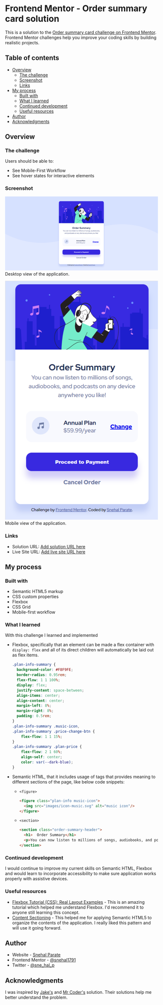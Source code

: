 # Frontend Mentor - Order summary card solution

This is a solution to the [Order summary card challenge on Frontend Mentor](https://www.frontendmentor.io/challenges/order-summary-component-QlPmajDUj). Frontend Mentor challenges help you improve your coding skills by building realistic projects. 

## Table of contents

- [Overview](#overview)
  - [The challenge](#the-challenge)
  - [Screenshot](#screenshot)
  - [Links](#links)
- [My process](#my-process)
  - [Built with](#built-with)
  - [What I learned](#what-i-learned)
  - [Continued development](#continued-development)
  - [Useful resources](#useful-resources)
- [Author](#author)
- [Acknowledgments](#acknowledgments)


## Overview

### The challenge

Users should be able to:
- See Mobile-First Workflow
- See hover states for interactive elements

### Screenshot

![Deskstop](./images/desktopLive.png)
Desktop view of the application.

![Mobile](./images/mobileLive.png)
Mobile view of the application.


### Links

- Solution URL: [Add solution URL here](https://your-solution-url.com)
- Live Site URL: [Add live site URL here](https://your-live-site-url.com)

## My process

### Built with

- Semantic HTML5 markup
- CSS custom properties
- Flexbox
- CSS Grid
- Mobile-first workflow

### What I learned

With this challenge I learned and implemented 
- Flexbox, specifically that an element can be made a flex container with `display: flex` and all of its direct children will automatically be laid out as flex items.

  ```css
  .plan-info-summary {
    background-color: #F8F9FE;
    border-radius: 0.95rem;
    flex-flow: 1 1 100%;
    display: flex;
    justify-content: space-between;
    align-items: center;
    align-content: center;
    margin-left: 8%;
    margin-right: 8%;
    padding: 0.5rem;
  }
  .plan-info-summary .music-icon,
  .plan-info-summary .price-change-btn {
      flex-flow: 1 1 15%;
  }
  .plan-info-summary .plan-price {
      flex-flow: 2 1 60%;
      align-self: center;
      color: var(--dark-blue);
  }
  ```

- Semantic HTML, that it includes usage of tags that provides meaning to different sections of the page, like below code snippets:

  - `<figure>`
    ```html
    <figure class="plan-info music-icon">
      <img src="images/icon-music.svg" alt="music icon"/>
    </figure>
    ```
  - `<section>`
    ```html
    <section class="order-summary-header">
      <h1>  Order Summary</h1>
      <p>You can now listen to millions of songs, audiobooks, and podcasts on any device anywhere you like!</p>
    </section>
    ```

### Continued development

I would continue to improve my current skills on Semantic HTML, Flexbox and would learn to incorporate accessibility to make sure application works properly with assistive devices.

### Useful resources

- [Flexbox Tutorial (CSS): Real Layout Examples](https://www.youtube.com/watch?v=k32voqQhODc) - This is an amazing tutorial which helped me understand Flexbox. I'd recommend it to anyone still learning this concept.
- [Content Sectioning](https://developer.mozilla.org/en-US/docs/Web/HTML/Element#content_sectioning) - This helped me for applying Semantic HTML5 to organize the contents of the application. I really liked this pattern and will use it going forward.


## Author

- Website - [Snehal Parate](https://snehal1791.github.io/portfolio/)
- Frontend Mentor - [@snehal1791](https://www.frontendmentor.io/profile/snehal1791)
- Twitter - [@sne_hal_p](https://twitter.com/sne_hal_p)


## Acknowledgments

I was inspired by [Jake's](https://github.com/jakedesign/order-summary) and [Mr Coder's](https://www.youtube.com/watch?v=rCBYZ7xn-us) solution.
Their solutions help me better understand the problem.